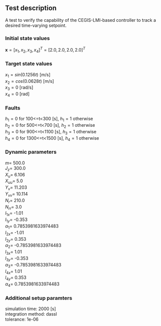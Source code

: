 ## Test description

A test to verify the capability of the CEGIS-LMI-based controller to track a desired time-varying setpoint.
  

### Initial state values
$\bm{x}=[x_1, x_2, x_3, x_4]^T  = [2.0, 2.0, 2.0, 2.0]^T$
  
### Target state values
$x_1  = sin(0.1256t)$ [m/s]  
$x_2  = cos(0.0628t)$ [m/s]  
$x_3 = 0$ [rad/s]  
$x_4 = 0$ [rad]  
  
### Faults
$h_1 = 0$ for 100<=t<300 [s], $h_1 = 1$ otherwise  
$h_2 = 0$ for 500<=t<700 [s], $h_2 = 1$ otherwise  
$h_3 = 0$ for 900<=t<1100 [s], $h_3 = 1$ otherwise  
$h_4 = 0$ for 1300<=t<1500 [s], $h_4 = 1$ otherwise    


### Dynamic parameters
$m$= 500.0  
$J_z$= 300.0  
$X_u$= 6.106  
$X_{uu}$= 5.0  
$Y_v$= 11.203  
$Y_{vv}$= 10.114  
$N_r$= 210.0  
$N_{rr}$= 3.0  
$l_{1x}$= -1.01  
$l_{1y}$= -0.353  
$\alpha_1$= 0.7853981633974483  
$l_{2x}$= -1.01  
$l_{2y}$= 0.353  
$\alpha_2$= -0.7853981633974483  
$l_{3x}$= 1.01  
$l_{3y}$= -0.353   
$\alpha_3$= -0.7853981633974483  
$l_{4x}$= 1.01  
$l_{4y}$= 0.353  
$\alpha_4$= 0.7853981633974483  


### Additional setup paramters
simulation time: 2000 [s]    
integration method: dassl  
tolerance: 1e-06  






